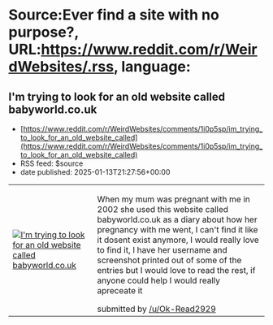 # Source:Ever find a site with no purpose?, URL:https://www.reddit.com/r/WeirdWebsites/.rss, language:

## I'm trying to look for an old website called babyworld.co.uk
 - [https://www.reddit.com/r/WeirdWebsites/comments/1i0p5sp/im_trying_to_look_for_an_old_website_called](https://www.reddit.com/r/WeirdWebsites/comments/1i0p5sp/im_trying_to_look_for_an_old_website_called)
 - RSS feed: $source
 - date published: 2025-01-13T21:27:56+00:00

<table> <tr><td> <a href="https://www.reddit.com/r/WeirdWebsites/comments/1i0p5sp/im_trying_to_look_for_an_old_website_called/"> <img src="https://preview.redd.it/idkbhh21xtce1.jpeg?width=640&amp;crop=smart&amp;auto=webp&amp;s=02c5146e7dd54da128ff0d932ff85f995a9ce175" alt="I'm trying to look for an old website called babyworld.co.uk" title="I'm trying to look for an old website called babyworld.co.uk" /> </a> </td><td> <!-- SC_OFF --><div class="md"><p>When my mum was pregnant with me in 2002 she used this website called babyworld.co.uk as a diary about how her pregnancy with me went, I can&#39;t find it like it dosent exist anymore, I would really love to find it, I have her username and screenshot printed out of some of the entries but I would love to read the rest, if anyone could help I would really apreceate it </p> </div><!-- SC_ON --> &#32; submitted by &#32; <a href="https://www.reddit.com/user/Ok-Read2929"> /u/Ok-Read2929 </a> <br/> <span><a href="https://i.redd.it/idkbhh21x

